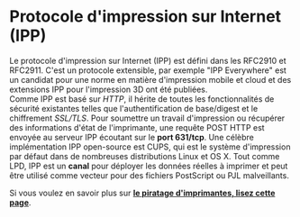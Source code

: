 # Protocole d'impression sur Internet (IPP)

Le protocole d'impression sur Internet (IPP) est défini dans les RFC2910 et RFC2911. C'est un protocole extensible, par exemple "IPP Everywhere" est un candidat pour une norme en matière d'impression mobile et cloud et des extensions IPP pour l'impression 3D ont été publiées.  
Comme IPP est basé sur _HTTP_, il hérite de toutes les fonctionnalités de sécurité existantes telles que l'authentification de base/digest et le chiffrement _SSL/TLS_. Pour soumettre un travail d'impression ou récupérer des informations d'état de l'imprimante, une requête POST HTTP est envoyée au serveur IPP écoutant sur le **port 631/tcp**. Une célèbre implémentation IPP open-source est CUPS, qui est le système d'impression par défaut dans de nombreuses distributions Linux et OS X. Tout comme LPD, IPP est un **canal** pour déployer les données réelles à imprimer et peut être utilisé comme vecteur pour des fichiers PostScript ou PJL malveillants.

Si vous voulez en savoir plus sur [**le piratage d'imprimantes, lisez cette page**](pentesting-printers/).
